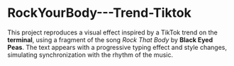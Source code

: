 # RockYourBody---Trend-Tiktok
This project reproduces a visual effect inspired by a TikTok trend on the **terminal**, using a fragment of the song *Rock That Body* by **Black Eyed Peas**. The text appears with a progressive typing effect and style changes, simulating synchronization with the rhythm of the music.
